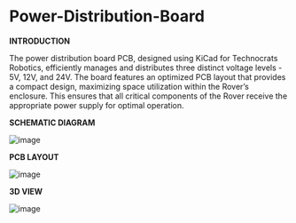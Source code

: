 # Power-Distribution-Board

**INTRODUCTION**

The power distribution board PCB, designed using KiCad for Technocrats Robotics, efficiently manages and distributes three distinct voltage levels - 5V, 12V, and 24V. The board features an optimized PCB layout that provides a compact design, maximizing space utilization within the Rover’s enclosure. This ensures that all critical components of the Rover receive the appropriate power supply for optimal operation.

**SCHEMATIC DIAGRAM**

![image](https://github.com/user-attachments/assets/a1a4df54-813c-436c-b682-fad6ceab33dd)

**PCB LAYOUT**

![image](https://github.com/user-attachments/assets/1f4f8c1e-c427-4acb-9e50-4909f52c6caa)

**3D VIEW**

![image](https://github.com/user-attachments/assets/240b82a7-ac1d-4eca-b0cf-846b6826329d)
